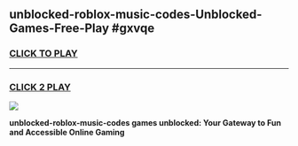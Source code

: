 
## unblocked-roblox-music-codes-Unblocked-Games-Free-Play #gxvqe
<h3>
<a href="https://us.freeplayer.one?title=unblocked-roblox-music-codes&ref=9M">CLICK TO PLAY</a></h3>
<hr>

<h3>
<a href="https://us.freeplayer.one?title=unblocked-roblox-music-codes&ref=9M">CLICK 2 PLAY</a>
  
</h3>

<a href="https://us.freeplayer.one?title=unblocked-roblox-music-codes&ref=9M"><img src="https://clearcache.store/games.png"></a>


**unblocked-roblox-music-codes games unblocked: Your Gateway to Fun and Accessible Online Gaming**
